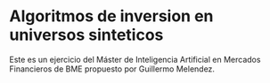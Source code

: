 # Algoritmos de inversion en universos sinteticos

Este es un ejercicio del Máster de Inteligencia Artificial en Mercados Financieros de BME propuesto por Guillermo Melendez.
